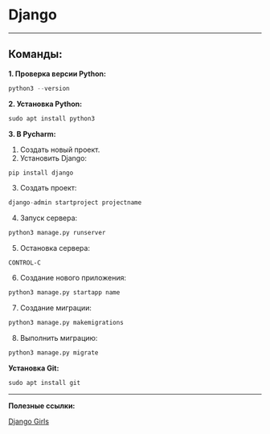 # Django
---
## Команды:

**1. Проверка версии Python:**

```python
python3 --version
```
**2. Установка Python:**
```python
sudo apt install python3
```
**3. В Pycharm:**
1. Создать новый проект.
2. Установить Django:
```python
pip install django
```
3. Создать проект:
```python
django-admin startproject projectname
```
4. Запуск сервера:
```python
python3 manage.py runserver
```
5. Остановка сервера:
```
CONTROL-C
```
6. Создание нового приложения: 
```python
python3 manage.py startapp name
```
7. Создание миграции:
```python
python3 manage.py makemigrations
```
8. Выполнить миграцию:
```python
python3 manage.py migrate
```

**Установка Git:**
```python
sudo apt install git
```
---
**Полезные ссылки:**

[Django Girls](https://tutorial.djangogirls.org/ru/)
